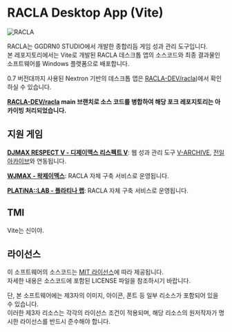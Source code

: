# RACLA Desktop App (Vite)
![RACLA](https://cdn.gongroin.com/gongroin/og-image-racla.png)    
    
RACLA는 GGDRN0 STUDIO에서 개발한 종합리듬 게임 성과 관리 도구입니다.    
본 레포지토리에서는 Vite로 개발된 RACLA 데스크톱 앱의 소스코드와 최종 결과물인 소프트웨어를 Windows 플랫폼으로 배포합니다.    
    
0.7 버전대까지 사용된 Nextron 기반의 데스크톱 앱은 [RACLA-DEV/racla](https://github.com/RACLA-DEV/racla/tree/main-nextron))에서 확인하실 수 있습니다.

**[RACLA-DEV/racla](https://github.com/RACLA-DEV/racla) main 브랜치로 소스 코드를 병합하여 해당 포크 레포지토리는 아카이빙 처리되었습니다.**

## 지원 게임
**[DJMAX RESPECT V - 디제이맥스 리스펙트 V](https://store.steampowered.com/app/960170/DJMAX_RESPECT_V/)**: 웹 성과 관리 도구 [V-ARCHIVE](https://v-archive.net), [전일 아카이브](https://hard-archive.com)와 연동됩니다.    
    
**[WJMAX - 왁제이맥스](https://waktaverse.games/gameDetail/wjmax/)**: RACLA 자체 구축 서비스로 운영됩니다.    
    
**[PLATiNA::LAB - 플라티나 랩](https://platinalab.net/)**: RACLA 자체 구축 서비스로 운영됩니다.

## TMI
Vite는 신이야.    

## 라이선스
이 소프트웨어의 소스코드는 [MIT 라이선스](https://github.com/RACLA-DEV/racla-vite/blob/main/LICENSE)에 따라 제공됩니다.    
자세한 내용은 소스코드에 포함된 LICENSE 파일을 참조하시기 바랍니다.    
    
단, 본 소프트웨어에는 제3자의 이미지, 아이콘, 폰트 등 일부 리소스가 포함되어 있을 수 있습니다.    
이러한 제3자 리소스는 각각의 라이선스 조건이 적용되며, 해당 리소스의 원저작자가 명시한 라이선스를 반드시 준수해야 합니다.
